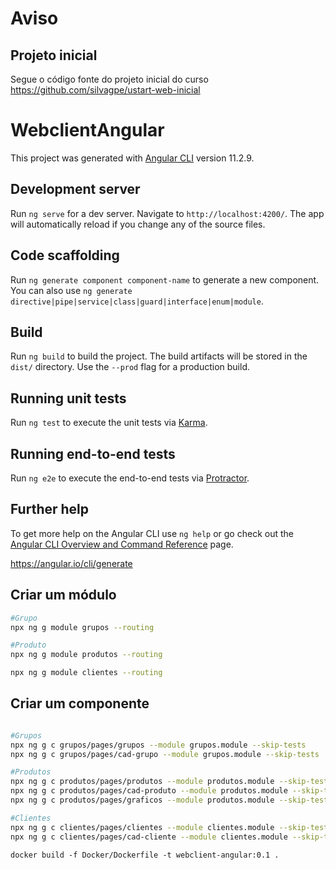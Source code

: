 # Aviso

## Projeto inicial

Segue o código fonte do projeto inicial do curso
https://github.com/silvagpe/ustart-web-inicial


# WebclientAngular

This project was generated with [Angular CLI](https://github.com/angular/angular-cli) version 11.2.9.

## Development server

Run `ng serve` for a dev server. Navigate to `http://localhost:4200/`. The app will automatically reload if you change any of the source files.

## Code scaffolding

Run `ng generate component component-name` to generate a new component. You can also use `ng generate directive|pipe|service|class|guard|interface|enum|module`.

## Build

Run `ng build` to build the project. The build artifacts will be stored in the `dist/` directory. Use the `--prod` flag for a production build.

## Running unit tests

Run `ng test` to execute the unit tests via [Karma](https://karma-runner.github.io).

## Running end-to-end tests

Run `ng e2e` to execute the end-to-end tests via [Protractor](http://www.protractortest.org/).

## Further help

To get more help on the Angular CLI use `ng help` or go check out the [Angular CLI Overview and Command Reference](https://angular.io/cli) page.

https://angular.io/cli/generate


## Criar um módulo
```bash
#Grupo
npx ng g module grupos --routing

#Produto
npx ng g module produtos --routing

npx ng g module clientes --routing

```

## Criar um componente
```bash

#Grupos
npx ng g c grupos/pages/grupos --module grupos.module --skip-tests
npx ng g c grupos/pages/cad-grupo --module grupos.module --skip-tests

#Produtos
npx ng g c produtos/pages/produtos --module produtos.module --skip-tests
npx ng g c produtos/pages/cad-produto --module produtos.module --skip-tests
npx ng g c produtos/pages/graficos --module produtos.module --skip-tests

#Clientes
npx ng g c clientes/pages/clientes --module clientes.module --skip-tests
npx ng g c clientes/pages/cad-cliente --module clientes.module --skip-tests


```


```
docker build -f Docker/Dockerfile -t webclient-angular:0.1 .
 
```